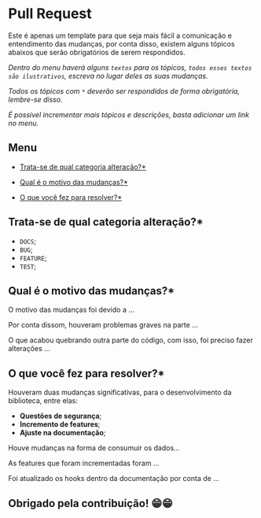 # Pull Request

Este é apenas um template para que seja mais fácil a comunicação e entendimento das mudanças, por conta disso, existem alguns tópicos abaixos que serão obrigatórios de serem respondidos.

_Dentro do menu haverá alguns `textos` para os tópicos, `todos esses textos são ilustrativos`, escreva no lugar deles as suas mudanças._

_Todos os tópicos com `*` deverão ser respondidos de forma obrigatória, lembre-se disso._

_É possível incrementar mais tópicos e descrições, basta adicionar um link no menu._

## Menu

- [Trata-se de qual categoria alteração?\*](#trata-se-de-qual-categoria-alteração)

- [Qual é o motivo das mudanças?\*](#qual-é-o-motivo-das-mudanças)

- [O que você fez para resolver?\*](#o-que-você-fez-para-resolver)

## Trata-se de qual categoria alteração?\*

- `DOCS`;
- `BUG`;
- `FEATURE`;
- `TEST`;

## Qual é o motivo das mudanças?\*

O motivo das mudanças foi devido a ...

Por conta dissom, houveram problemas graves na parte ...

O que acabou quebrando outra parte do código, com isso, foi preciso fazer alterações ...

## O que você fez para resolver?\*

Houveram duas mudanças significativas, para o desenvolvimento da biblioteca, entre elas:

- **Questões de segurança**;
- **Incremento de features**;
- **Ajuste na documentação**;

Houve mudanças na forma de consumuir os dados...

As features que foram incrementadas foram ...

Foi atualizado os hooks dentro da documentação por conta de ...

## Obrigado pela contribuição! 😁😁
